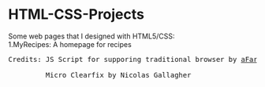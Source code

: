 # HTML-CSS-Projects
Some web pages that I designed with HTML5/CSS: </br>
1.MyRecipes: A homepage for recipes</br>
<pre>
Credits: JS Script for supporing traditional browser by <a href = "https://github.com/aFarkas/html5shiv">aFarkas</a></br>
         Micro Clearfix by Nicolas Gallagher</br>
</pre>
